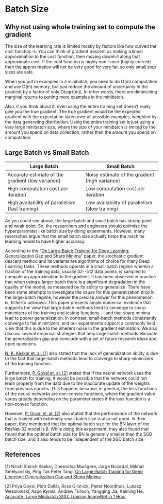 # Batch Size

## Why not using whole training set to compute the gradient

The size of the learning rate is limited mostly by factors like how curved the cost function is. You can think of gradient descent as making a linear approximation to the cost function, then moving downhill along that approximate cost. If the cost function is highly non-linear (highly curved) then the approximation will not be very good for very far, so only small step sizes are safe.

When you put m examples in a minibatch, you need to do O(m) computation and use O(m) memory, but you reduce the amount of uncertainty in the gradient by a factor of only O(sqrt(m)). In other words, there are diminishing marginal returns to putting more examples in the minibatch.

Also, if you think about it, even using the entire training set doesn’t really give you the true gradient. The true gradient would be the expected gradient with the expectation taken over all possible examples, weighted by the data generating distribution. Using the entire training set is just using a very large minibatch size, where the size of your minibatch is limited by the amount you spend on data collection, rather than the amount you spend on computation.

## Large Batch vs Small Batch

| Large Batch | Small Batch |
|-------------|-------------|
| Accurate estimate of the gradient (low variance) | Noisy estimate of the gradient (high variance) |
| High computation cost per iteration | Low computation cost per iteration |
| High availability of parallelism (fast training) | Low availability of parallelism (slow training) |

As you could see above, the large batch and small batch has strong point and weak point. So, the researchers and engineers should optimise the hyperparameter like batch size by doing experiments. However, many reseraches argue that the small batch size actually helps the machine learning model to have higher accuracy.

According to the "[On Large-Batch Training for Deep Learning: Generalization Gap and Sharp Minima](https://arxiv.org/abs/1609.04836)" paper, the stochastic gradient descent method and its variants are algorithms of choice for many Deep Learning tasks. These methods operate in a small-batch regime wherein a fraction of the training data, usually 32--512 data points, is sampled to compute an approximation to the gradient. It has been observed in practice that when using a larger batch there is a significant degradation in the quality of the model, as measured by its ability to generalize. There have been some attempts to investigate the cause for this generalization drop in the large-batch regime, however the precise answer for this phenomenon is, hitherto unknown. This paper presents ample numerical evidence that supports the view that large-batch methods tend to converge to sharp minimizers of the training and testing functions -- and that sharp minima lead to poorer generalization. In contrast, small-batch methods consistently converge to flat minimizers, and our experiments support a commonly held view that this is due to the inherent noise in the gradient estimation. We also discuss several empirical strategies that help large-batch methods eliminate the generalization gap and conclude with a set of future research ideas and open questions.

[N. K. Keskar et. al. [1]](https://arxiv.org/abs/1609.04836) also stated that the lack of generalization ability is due to the fact that large-batch methods tend to converge to sharp minimizers of the training function.

Furthermore, [P. Goyal et. al. [2]](https://arxiv.org/abs/1706.02677) stated that if the neural network uses the large batch for training, it would be possible that the network could not learn properly from the data due to the inaccurate update of the weights from previous epochs. This happens because, in general, the loss functions of the neural networks are non-convex functions, where the gradient value varies greatly depending on the parameter states if the loss function is a non-convex function.

However, [P. Goyal et. al. [2]](https://arxiv.org/abs/1706.02677) also stated that the performance of the network that is trained with extremely small batch size is also not good. In their paper, they mentioned that the optimal batch size for the BN layer of the ResNet-32 model is 8. While doing this experiment, they also found that found that the optimal batch size for BN is generally smaller than the SGD batch size, and it also tends to be independent of the SGD batch size.

## References

[1] Nitish Shirish Keskar, Dheevatsa Mudigere, Jorge Nocedal, Mikhail Smelyanskiy, Ping Tak Peter Tang. [On Large-Batch Training for Deep Learning: Generalization Gap and Sharp Minima](https://arxiv.org/abs/1609.04836)

[2] Priya Goyal, Piotr Dollár, Ross Girshick, Pieter Noordhuis, Lukasz Wesolowski, Aapo Kyrola, Andrew Tulloch, Yangqing Jia, Kaiming He. [Accurate, Large Minibatch SGD: Training ImageNet in 1 Hour](https://arxiv.org/abs/1706.02677)
